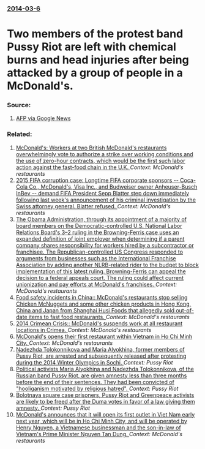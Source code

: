 ### [2014-03-6](/news/2014/03/6/index.md)

# Two members of the protest band Pussy Riot are left with chemical burns and head injuries after being attacked by a group of people in a McDonald's. 




### Source:

1. [AFP via Google News](http://www.google.com/hostednews/afp/article/ALeqM5hmymG_etuV46m0oW7jcOYLcOSbbw?docId=a6d50794-342f-4765-9bcc-5c241a945672)

### Related:

1. [McDonald's: Workers at two British McDonald's restaurants overwhelmingly vote to authorize a strike over working conditions and the use of zero-hour contracts, which would be the first such labor action against the fast-food chain in the U.K. ](/news/2017/08/18/mcdonald-s-workers-at-two-british-mcdonald-s-restaurants-overwhelmingly-vote-to-authorize-a-strike-over-working-conditions-and-the-use-of-z.md) _Context: McDonald's restaurants_
2. [2015 FIFA corruption case: Longtime FIFA corporate sponsors -- Coca-Cola Co., McDonald's, Visa Inc., and Budweiser owner Anheuser-Busch InBev -- demand FIFA President Sepp Blatter step down immediately following last week's announcement of his criminal investigation by the Swiss attorney general. Blatter refused. ](/news/2015/10/2/2015-fifa-corruption-case-longtime-fifa-corporate-sponsors-coca-cola-co-mcdonald-s-visa-inc-and-budweiser-owner-anheuser-busch-inbe.md) _Context: McDonald's restaurants_
3. [The Obama Administration, through its appointment of a majority of board members on the Democratic-controlled U.S. National Labor Relations Board's 3&ndash;2 ruling in the Browning-Ferris case uses an expanded definition of joint employer when determining if a parent company shares responsibility for workers hired by a subcontractor or franchisee. The Republican-controlled US Congress responded to arguments from businesses such as the International Franchise Association by adding another NLRB-related rider to the budget to block implementation of this latest ruling. Browning-Ferris can appeal the decision to a federal appeals court. The ruling could affect current unionization and pay efforts at McDonald's franchises. ](/news/2015/08/27/the-obama-administration-through-its-appointment-of-a-majority-of-board-members-on-the-democratic-controlled-u-s-national-labor-relations.md) _Context: McDonald's restaurants_
4. [Food safety incidents in China:: McDonald's restaurants stop selling Chicken McNuggets and some other chicken products in Hong Kong, China and Japan from Shanghai Husi Foods that allegedly sold out-of-date items to fast food restaurants. ](/news/2014/07/25/food-safety-incidents-in-china-mcdonald-s-restaurants-stop-selling-chicken-mcnuggets-and-some-other-chicken-products-in-hong-kong-china-a.md) _Context: McDonald's restaurants_
5. [2014 Crimean Crisis:: McDonald's suspends work at all restaurant locations in Crimea. ](/news/2014/04/4/2014-crimean-crisis-mcdonald-s-suspends-work-at-all-restaurant-locations-in-crimea.md) _Context: McDonald's restaurants_
6. [McDonald's opens their first restaurant within Vietnam in Ho Chi Minh City. ](/news/2014/02/8/mcdonald-s-opens-their-first-restaurant-within-vietnam-in-ho-chi-minh-city.md) _Context: McDonald's restaurants_
7. [Nadezhda Tolokonnikova and Maria Alyokhina, former members of Pussy Riot, are arrested and subsequently released after protesting during the 2014 Winter Olympics in Sochi. ](/news/2014/02/19/nadezhda-tolokonnikova-and-maria-alyokhina-former-members-of-pussy-riot-are-arrested-and-subsequently-released-after-protesting-during-the.md) _Context: Pussy Riot_
8. [Political activists Maria Alyokhina and Nadezhda Tolokonnikova, of the Russian band Pussy Riot, are given amnesty less than three months before the end of their sentences. They had been convicted of "hooliganism motivated by religious hatred". ](/news/2013/12/23/political-activists-maria-alyokhina-and-nadezhda-tolokonnikova-of-the-russian-band-pussy-riot-are-given-amnesty-less-than-three-months-bef.md) _Context: Pussy Riot_
9. [Bolotnaya square case prisoners, Pussy Riot and Greenpeace activists are likely to be freed after the Duma votes in favor of a law giving them amnesty. ](/news/2013/12/18/bolotnaya-square-case-prisoners-pussy-riot-and-greenpeace-activists-are-likely-to-be-freed-after-the-duma-votes-in-favor-of-a-law-giving-th.md) _Context: Pussy Riot_
10. [McDonald's announces that it will open its first outlet in Viet Nam early next year, which will be in Ho Chi Minh City, and will be operated by Henry Nguyen, a Vietnamese businessman and the son-in-law of Vietnam's Prime Minister Nguyen Tan Dung. ](/news/2013/07/16/mcdonald-s-announces-that-it-will-open-its-first-outlet-in-viet-nam-early-next-year-which-will-be-in-ho-chi-minh-city-and-will-be-operated.md) _Context: McDonald's restaurants_
